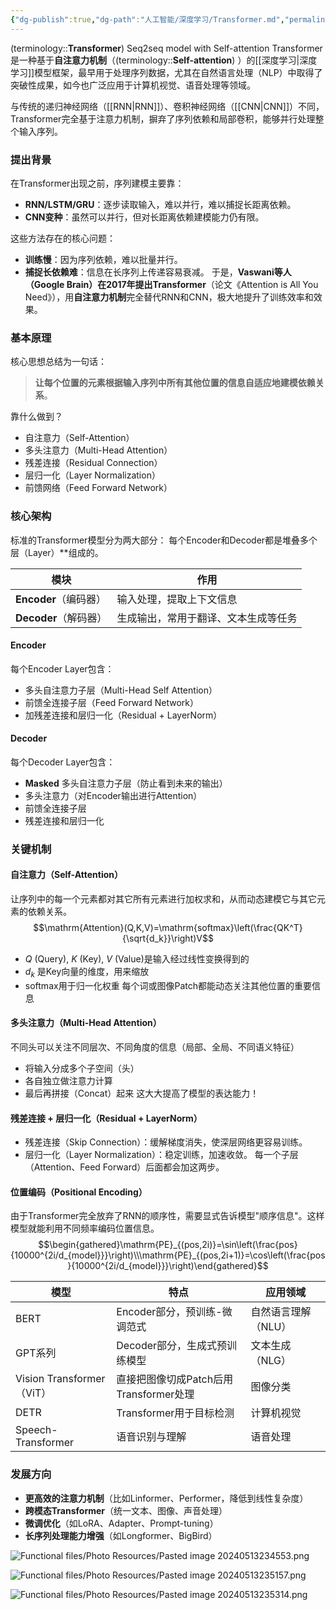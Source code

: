 ```yaml
---
{"dg-publish":true,"dg-path":"人工智能/深度学习/Transformer.md","permalink":"/人工智能/深度学习/Transformer/","dgPassFrontmatter":true,"noteIcon":"","created":"2024-05-13T23:08:41.000+08:00","updated":"2025-08-03T10:59:27.019+08:00"}
---
```



(terminology::**Transformer**)   Seq2seq  model with  Self-attention
Transformer是一种基于**自注意力机制**（(terminology::**Self-attention**) ）的[[深度学习\|深度学习]]模型框架，最早用于处理序列数据，尤其在自然语言处理（NLP）中取得了突破性成果，如今也广泛应用于计算机视觉、语音处理等领域。

与传统的递归神经网络（[[RNN\|RNN]]）、卷积神经网络（[[CNN\|CNN]]）不同，Transformer完全基于注意力机制，摒弃了序列依赖和局部卷积，能够并行处理整个输入序列。

### 提出背景
在Transformer出现之前，序列建模主要靠：
- **RNN/LSTM/GRU**：逐步读取输入，难以并行，难以捕捉长距离依赖。
- **CNN变种**：虽然可以并行，但对长距离依赖建模能力仍有限。
    
这些方法存在的核心问题：
- **训练慢**：因为序列依赖，难以批量并行。
- **捕捉长依赖难**：信息在长序列上传递容易衰减。
于是，**Vaswani等人（Google Brain）在2017年提出Transformer**（论文《Attention is All You Need》），用**自注意力机制**完全替代RNN和CNN，极大地提升了训练效率和效果。

### 基本原理
核心思想总结为一句话：
> **让每个位置的元素根据输入序列中所有其他位置的信息自适应地建模依赖关系**。

靠什么做到？
- 自注意力（Self-Attention）
- 多头注意力（Multi-Head Attention）
- 残差连接（Residual Connection）
- 层归一化（Layer Normalization）
- 前馈网络（Feed Forward Network）

### 核心架构
标准的Transformer模型分为两大部分：
每个Encoder和Decoder都是堆叠多个层（Layer）**组成的。

|模块|作用|
|---|---|
|**Encoder**（编码器）|输入处理，提取上下文信息|
|**Decoder**（解码器）|生成输出，常用于翻译、文本生成等任务|

#### Encoder 
每个Encoder Layer包含：
- 多头自注意力子层（Multi-Head Self Attention）
- 前馈全连接子层（Feed Forward Network）
- 加残差连接和层归一化（Residual + LayerNorm）
#### Decoder 
每个Decoder Layer包含：
- **Masked** 多头自注意力子层（防止看到未来的输出）
- 多头注意力（对Encoder输出进行Attention）
- 前馈全连接子层
- 残差连接和层归一化

### 关键机制
#### 自注意力（Self-Attention）
让序列中的每一个元素都对其它所有元素进行加权求和，从而动态建模它与其它元素的依赖关系。
$$\mathrm{Attention}(Q,K,V)=\mathrm{softmax}\left(\frac{QK^T}{\sqrt{d_k}}\right)V$$

-  $Q$ (Query), $K$ (Key), $V$ (Value)是输入经过线性变换得到的
-  $d_k$ 是Key向量的维度，用来缩放
- softmax用于归一化权重
每个词或图像Patch都能动态关注其他位置的重要信息

#### 多头注意力（Multi-Head Attention）
不同头可以关注不同层次、不同角度的信息（局部、全局、不同语义特征） 
- 将输入分成多个子空间（头）
- 各自独立做注意力计算
- 最后再拼接（Concat）起来
这大大提高了模型的表达能力！

#### 残差连接 + 层归一化（Residual + LayerNorm）
- 残差连接（Skip Connection）：缓解梯度消失，使深层网络更容易训练。
- 层归一化（Layer Normalization）：稳定训练，加速收敛。
每一个子层（Attention、Feed Forward）后面都会加这两步。

#### 位置编码（Positional Encoding）
由于Transformer完全放弃了RNN的顺序性，需要显式告诉模型"顺序信息"。这样模型就能利用不同频率编码位置信息。
$$\begin{gathered}\mathrm{PE}_{(pos,2i)}=\sin\left(\frac{pos}{10000^{2i/d_{model}}}\right)\\\mathrm{PE}_{(pos,2i+1)}=\cos\left(\frac{pos}{10000^{2i/d_{model}}}\right)\end{gathered}$$


|模型|特点|应用领域|
|---|---|---|
|BERT|Encoder部分，预训练-微调范式|自然语言理解（NLU）|
|GPT系列|Decoder部分，生成式预训练模型|文本生成（NLG）|
|Vision Transformer（ViT）|直接把图像切成Patch后用Transformer处理|图像分类|
|DETR|Transformer用于目标检测|计算机视觉|
|Speech-Transformer|语音识别与理解|语音处理|

### 发展方向
- **更高效的注意力机制**（比如Linformer、Performer，降低到线性复杂度）
- **跨模态Transformer**（统一文本、图像、声音处理）
- **微调优化**（如LoRA、Adapter、Prompt-tuning）
- **长序列处理能力增强**（如Longformer、BigBird）



![Functional files/Photo Resources/Pasted image 20240513234553.png](/img/user/Functional%20files/Photo%20Resources/Pasted%20image%2020240513234553.png)



![Functional files/Photo Resources/Pasted image 20240513235157.png](/img/user/Functional%20files/Photo%20Resources/Pasted%20image%2020240513235157.png)

![Functional files/Photo Resources/Pasted image 20240513235314.png](/img/user/Functional%20files/Photo%20Resources/Pasted%20image%2020240513235314.png)


